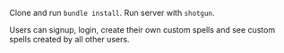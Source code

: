 Clone and run ``bundle install``.
Run server with ``shotgun``.

Users can signup, login, create their own custom spells and see custom spells created by all other users.